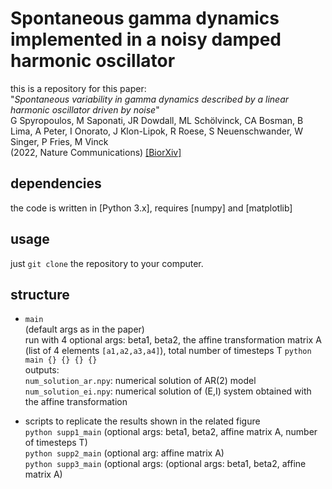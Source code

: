 # Spontaneous gamma dynamics implemented in a noisy damped harmonic oscillator

this is a repository for this paper:
<br/> "*Spontaneous variability in gamma dynamics described by a linear harmonic oscillator driven by noise*"<br/>
G Spyropoulos, M Saponati, JR Dowdall, ML Schölvinck, CA Bosman, B Lima, A Peter, I Onorato, J Klon-Lipok, R Roese, S Neuenschwander, W Singer, P Fries, M Vinck <br/>
(2022, Nature Communications)
[[BiorXiv]](https://www.biorxiv.org/content/10.1101/793729v2.abstract)

## dependencies
the code is written in [Python 3.x], requires [numpy] and [matplotlib]

## usage
just `git clone` the repository to your computer.

## structure  

* `main` <br/>
(default args as in the paper)<br/>
run with 4 optional args: beta1, beta2, the affine transformation matrix A (list of 4 elements `[a1,a2,a3,a4]`), total number of timesteps T
`python main {} {} {} {}` <br/>
outputs: <br/>
`num_solution_ar.npy`: numerical solution of AR(2) model <br/>
`num_solution_ei.npy`: numerical solution of (E,I) system obtained with the affine transformation

* scripts to replicate the results shown in the related figure<br/>
`python supp1_main` (optional args: beta1, beta2, affine matrix A, number of timesteps T) <br/>
`python supp2_main` (optional arg: affine matrix A) <br/>
`python supp3_main` (optional args: (optional args: beta1, beta2, affine matrix A) 

 <!--- ## citation and credits
Spyropoulos, G., Saponati, M., Dowdall, J. R., Schölvinck, M. L., Bosman, C. A., Lima, B., ... & Fries, P. (2020). **Spontaneous variability in gamma dynamics described by a damped harmonic oscillator driven by noise**. bioRxiv, 793729. <br/>

```
@article{spyropoulos2020spontaneous,
  title={Spontaneous variability in gamma dynamics described by a linear harmonic oscillator driven by noise},
  author={Spyropoulos, Georgios and Dowdall, Jarrod Robert and Sch{\"o}lvinck, Marieke Louise and Bosman, Conrado Arturo and Lima, Bruss and Peter, Alina and Onorato, Irene and Klon-Lipok, Johanna and Roese, Rasmus and Neuenschwander, Sergio and others},
  journal={bioRxiv},
  pages={793729},
  year={2020},
  publisher={Cold Spring Harbor Laboratory}
} -->
```


